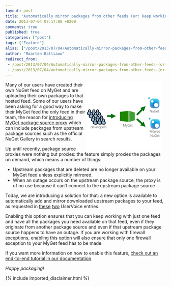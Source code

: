 ```yaml
---
layout: post
title: "Automatically mirror packages from other feeds (or: keep working during NuGet outages)"
date: 2013-07-04 07:17:00 +0200
comments: true
published: true
categories: ["post"]
tags: ["Feature"]
alias: ["/post/2013/07/04/Automatically-mirror-packages-from-other-feeds-(or-keep-working-during-NuGet-outages).aspx", "/post/2013/07/04/automatically-mirror-packages-from-other-feeds-(or-keep-working-during-nuget-outages).aspx"]
author: "Maarten Balliauw"
redirect_from:
 - /post/2013/07/04/Automatically-mirror-packages-from-other-feeds-(or-keep-working-during-NuGet-outages).aspx.html
 - /post/2013/07/04/automatically-mirror-packages-from-other-feeds-(or-keep-working-during-nuget-outages).aspx.html
---
```


<p><a href="/images/image_63.png"><img title="image" style="border-top: 0px; border-right: 0px; background-image: none; border-bottom: 0px; float: right; padding-top: 0px; padding-left: 0px; margin: 0px 10px 0px 0px; border-left: 0px; display: inline; padding-right: 0px" border="0" alt="image" align="right" src="/images/image_thumb_61.png" width="240" height="217" /></a>Many of our users have created their own NuGet feed on MyGet and are uploading their own packages to that hosted feed. Some of our users have been asking for a good way to make their MyGet feed the only feed in their team, the reason for <a href="/post/2012/03/01/Introducing-MyGet-package-source-proxy-(beta).aspx">introducing MyGet package source proxy</a> which can include packages from upstream package sources such as the official NuGet Gallery in search results.</p>  <p>Up until recently, package source proxies were nothing but proxies: the feature simply proxies the packages on demand, which means a number of things:</p>  <ul>   <li>Upstream packages that are deleted are no longer available on your MyGet feed unless explicitly mirrored.</li>    <li>When an outage occurs on the upstream package source, the proxy is of no use because it can’t connect to the upstream package source</li> </ul>  <p>Today, we are introducing a solution for that: a new option is available to automatically add and mirror downloaded upstream packages to your feed, as requested in <a href="http://myget.uservoice.com/forums/135675-general/suggestions/3708092-mirror-proxied-downloads">these</a> <a href="http://myget.uservoice.com/forums/135675-general/suggestions/2666787-mirror-nuget-in-case-its-down">two</a> UserVoice entries. </p>  <p>Enabling this option ensures that you can keep working with just one feed and have all the packages you need available on that feed, even if they originate from another package source and even if that upstream package source happens to have an outage. If you are working with firewall exceptions, enabling this option will also ensure that only one firewall exception to your MyGet feed has to be made.</p>  <p>If you want more information on how to enable this feature, <a href="http://docs.myget.org/docs/how-to/make-myget-list-and-automatically-mirror-packages-from-other-feeds">check out an end-to-end tutorial in our documentation</a>.</p>  <p><em>Happy packaging!</em></p>

{% include imported_disclaimer.html %}

